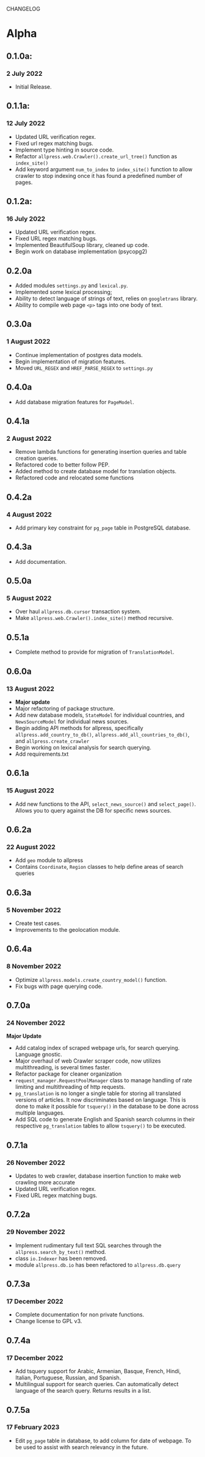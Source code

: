 CHANGELOG

# Alpha

## 0.1.0a:
### 2 July 2022

- Initial Release.

## 0.1.1a:
### 12 July 2022

- Updated URL verification regex. 
- Fixed url regex matching bugs. 
- Implement type hinting in source code.
- Refactor `allpress.web.Crawler().create_url_tree()` function as `index_site()`
- Add keyword argument `num_to_index` to `index_site()` function to allow crawler to stop indexing once it has found a predefined number of pages.

## 0.1.2a:
### 16 July 2022

- Updated URL verification regex.
- Fixed URL regex matching bugs.
- Implemented BeautifulSoup library, cleaned up code.
- Begin work on database implementation (psycopg2)

## 0.2.0a


- Added modules `settings.py` and `lexical.py`.
- Implemented some lexical processing;
- Ability to detect language of strings of text, relies
on `googletrans` library.
- Ability to compile web page `<p>` tags into one body of text.

## 0.3.0a
### 1 August 2022

- Continue implementation of postgres data models.
- Begin implementation of migration features.
- Moved `URL_REGEX` and `HREF_PARSE_REGEX` to `settings.py`

## 0.4.0a


- Add database migration features for `PageModel`.

## 0.4.1a
### 2 August 2022

- Remove lambda functions for generating insertion queries and table creation queries.
- Refactored code to better follow PEP.
- Added method to create database model for translation objects.
- Refactored code and relocated some functions

## 0.4.2a
### 4 August 2022

- Add primary key constraint for `pg_page` table in PostgreSQL database.

## 0.4.3a

- Add documentation.

## 0.5.0a
### 5 August 2022

- Over haul `allpress.db.cursor` transaction system.
- Make `allpress.web.Crawler().index_site()` method recursive.

## 0.5.1a

- Complete method to provide for migration of `TranslationModel`.

## 0.6.0a
### 13 August 2022


- **Major update**
- Major refactoring of package structure.
- Add new database models, `StateModel` for individual countries, and `NewsSourceModel` for individual news sources.
- Begin adding API methods for allpress, specifically `allpress.add_country_to_db()`, `allpress.add_all_countries_to_db()`, and `allpress.create_crawler`
- Begin working on lexical analysis for search querying.
- Add requirements.txt

## 0.6.1a
### 15 August 2022

- Add new functions to the API, `select_news_source()` and `select_page()`. Allows you to query against the DB for specific news sources.

## 0.6.2a
### 22 August 2022

- Add `geo` module to allpress
- Contains `Coordinate`, `Region` classes to help define areas of search queries

## 0.6.3a
### 5 November 2022

- Create test cases.
- Improvements to the geolocation module.

## 0.6.4a
### 8 November 2022

- Optimize `allpress.models.create_country_model()` function.
- Fix bugs with page querying code.

## 0.7.0a
### 24 November 2022

**Major Update**
- Add catalog index of scraped webpage urls, for search querying. Language gnostic. 
- Major overhaul of web Crawler scraper code, now utilizes multithreading, is several times faster.
- Refactor package for cleaner organization
- `request_manager.RequestPoolManager` class to manage handling of rate limiting and multithreading of
http requests.
- `pg_translation` is no longer a single table for storing all translated versions of articles. It now discriminates based on language. This is done to make it possible for `tsquery()` in the database to be done across multiple languages.
- Add SQL code to generate English and Spanish search columns in their respective `pg_translation` tables to allow `tsquery()` to be executed.

## 0.7.1a
### 26 November 2022

- Updates to web crawler, database insertion function to make web crawling more accurate
- Updated URL verification regex.
- Fixed URL regex matching bugs.

## 0.7.2a
### 29 November 2022

- Implement rudimentary full text SQL searches through the `allpress.search_by_text()` method.
- class `io.Indexer` has been removed.
- module `allpress.db.io` has been refactored to `allpress.db.query`

## 0.7.3a
### 17 December 2022

- Complete documentation for non private functions.
- Change license to GPL v3.

## 0.7.4a
### 17 December 2022    

- Add tsquery support for Arabic, Armenian, Basque, French, Hindi, Italian, Portuguese, Russian, and Spanish.
- Multilingual support for search queries. Can automatically detect language of the search query. Returns results
in a list.

## 0.7.5a
### 17 February 2023

- Edit `pg_page` table in database, to add column for date of webpage. To be used to assist with search relevancy in the future.